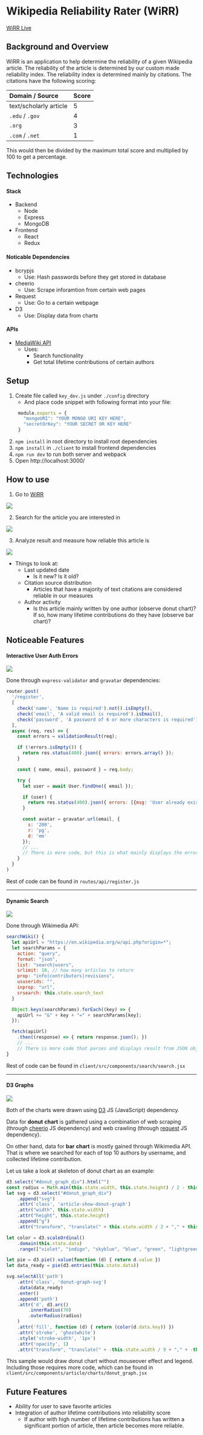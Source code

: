 # Wikipedia Reliability Rater (WiRR)

[WiRR Live](http://www.wikipediarr.com/)

## Background and Overview

WiRR is an application to help determine the reliability of a given Wikipedia article. The reliability of the article is determined by our custom made reliability index. The reliability index is determined mainly by citations. The citations have the following scoring:

| Domain / Source        | Score |
| :--------------------- | :---- |
| text/scholarly article | 5     |
| `.edu` / `.gov`        | 4     |
| `.org`                 | 3     |
| `.com` / `.net`        | 1     |

This would then be divided by the maximum total score and multiplied by 100 to get a percentage.

## Technologies

#### Stack

- Backend
  - Node
  - Express
  - MongoDB
- Frontend
  - React
  - Redux

#### Noticable Dependencies

- bcrypjs
  - Use: Hash passwords before they get stored in database
- cheerio
  - Use: Scrape inforamtion from certain web pages
- Request
  - Use: Go to a certain webpage
- D3
  - Use: Display data from charts

#### APIs

- [MediaWiki API](https://www.mediawiki.org/wiki/API:Main_page)
  - Uses:
    - Search functionality
    - Get total lifetime contributions of certain authors

## Setup

1. Create file called `key_dev.js` under `./config` directory
   - And place code snippet with following format into your file:
   ```javaScript
    module.exports = {
      "mongoURI": "YOUR MONGO URI KEY HERE",
      "secretOrKey": "YOUR SECRET OR KEY HERE"
    }
   ```
2. `npm install` in root directory to install root dependencies
3. `npm install` in `./client` to install frontend dependencies
4. `npm run dev` to run both server and webpack
5. Open http://localhost:3000/

## How to use

1. Go to [WiRR](http://www.wikipediarr.com/)

![](client/src/img/landing_page.png)

2. Search for the article you are interested in

![](client/src/img/search.png)

3. Analyze result and measure how reliable this article is

![](client/src/img/article_show.png)

- Things to look at:
  - Last updated date
    - Is it new? Is it old?
  - Citation source distribution
    - Articles that have a majority of text citations are considered reliable in our measures
  - Author activity
    - Is this article mainly written by one author (observe donut chart)? If so, how many lifetime contributions do they have (observe bar chart)?

## Noticeable Features

#### Interactive User Auth Errors

![](client/src/gif/user_auth_error_demo.gif)

Done through `express-validator` and `gravatar` dependencies:

```JavaScript
router.post(
  '/register',
  [
    check('name', 'Name is required').not().isEmpty(),
    check('email', 'A valid email is required').isEmail(),
    check('password', 'A password of 6 or more characters is required').isLength({ min: 6 })
  ],
  async (req, res) => {
    const errors = validationResult(req);

    if (!errors.isEmpty()) {
      return res.status(400).json({ errors: errors.array() });
    }

    const { name, email, password } = req.body;

    try {
      let user = await User.findOne({ email });

      if (user) {
        return res.status(400).json({ errors: [{msg: 'User already exists!' }]});
      }

      const avatar = gravatar.url(email, {
        s: '200',
        r: 'pg',
        d: 'mm'
      });
      // ...
      // There is more code, but this is what mainly displays the errors
    }
  }
)
```

Rest of code can be found in `routes/api/register.js`

---

#### Dynamic Search

![](client/src/gif/search.gif)

Done through Wikimedia API:

```javaScript
searchWiki() {
  let apiUrl = "https://en.wikipedia.org/w/api.php?origin=*";
  let searchParams = {
    action: "query",
    format: "json",
    list: "search|users",
    srlimit: 10, // how many articles to return
    prop: "info|contributors|revisions",
    ususerids: "",
    inprop: "url",
    srsearch: this.state.search_text
  }

  Object.keys(searchParams).forEach((key) => {
    apiUrl += "&" + key + "=" + searchParams[key];
  });

  fetch(apiUrl)
    .then((response) => { return response.json(); })
    // ...
    // There is more code that parses and displays result from JSON object
}
```

Rest of code can be found in `client/src/components/search/search.jsx`

---

#### D3 Graphs

![](client/src/gif/charts_demo.gif)

Both of the charts were drawn using [D3](https://d3js.org) JS (JavaScript) dependency.

Data for **donut** **chart** is gathered using a combination of web scraping (through [cheerio](https://cheerio.js.org/) JS dependency) and web crawling (through [request](https://www.npmjs.com/package/request) JS dependency).

On other hand, data for **bar** **chart** is mostly gained through Wikimedia API. That is where we searched for each of top 10 authors by username, and collected lifetime contribution.

Let us take a look at skeleton of donut chart as an example:

```JavaScript
d3.select("#donut_graph_div").html("")
const radius = Math.min(this.state.width, this.state.height) / 2 - this.state.margin
let svg = d3.select("#donut_graph_div")
    .append("svg")
    .attr('class', 'article-show-donut-graph')
    .attr("width", this.state.width)
    .attr("height", this.state.height)
    .append("g")
    .attr("transform", "translate(" + this.state.width / 2 + "," + this.state.height / 2 + ")")

let color = d3.scaleOrdinal()
    .domain(this.state.data)
    .range(["violet", "indigo", "skyblue", "blue", "green", "lightgreen", "yellow", "orange", "red", "lightred", "lightBlue"])

let pie = d3.pie().value(function (d) { return d.value })
let data_ready = pie(d3.entries(this.state.data))

svg.selectAll('path')
    .attr('class', 'donut-graph-svg')
    .data(data_ready)
    .enter()
    .append('path')
    .attr('d', d3.arc()
        .innerRadius(70)
        .outerRadius(radius)
    )
    .attr('fill', function (d) { return (color(d.data.key)) })
    .attr('stroke', 'ghostwhite')
    .style('stroke-width', '1px')
    .attr('opacity', 1)
    .attr("transform", "translate(" + -this.state.width / 9 + "," + -this.state.height / 100 + ")")
```

This sample would draw donut chart without mouseover effect and legend. Including those requires more code, which can be found in `client/src/components/article/charts/donut_graph.jsx`

## Future Features

- Ability for user to save favorite articles
- Integration of author lifetime contributions into reliability score
  - If author with high number of lifetime contributions has written a significant portion of article, then article becomes more reliable.
